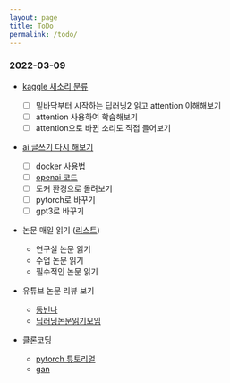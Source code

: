 ```yaml
---
layout: page
title: ToDo
permalink: /todo/
---
```


### 2022-03-09

- [kaggle 새소리 분류](https://www.kaggle.com/c/birdclef-2022)
  - [ ] 밑바닥부터 시작하는 딥러닝2 읽고 attention 이해해보기
  - [ ] attention 사용하여 학습해보기 
  - [ ] attention으로 바뀐 소리도 직접 들어보기

- [ai 글쓰기 다시 해보기](https://github.com/yeonju7kim/ai-writing)
  - [ ] [docker 사용법](https://www.youtube.com/watch?v=vWvbGnc_d4U&list=PLInXakK5867zsDKk1ts8hOmY40FaBlOBo&ab_channel=AI%EC%99%95%EC%B4%88)
  - [ ] [openai 코드](https://github.com/yeonju7kim/gpt-2)
  - [ ] 도커 환경으로 돌려보기
  - [ ] pytorch로 바꾸기
  - [ ] gpt3로 바꾸기

- 논문 매일 읽기 ([리스트](https://yeonju7kim.github.io/etc/2022/02/25/paper_reading_plan.html))
  - 연구실 논문 읽기
  - 수업 논문 읽기
  - 필수적인 논문 읽기

- 유튜브 논문 리뷰 보기
  - [동빈나](https://www.youtube.com/c/dongbinna)
  - [딥러닝논문읽기모임](https://www.youtube.com/c/%EB%94%A5%EB%9F%AC%EB%8B%9D%EB%85%BC%EB%AC%B8%EC%9D%BD%EA%B8%B0%EB%AA%A8%EC%9E%84)

- 클론코딩
  - [pytorch 튜토리얼](https://tutorials.pytorch.kr/)
  - [gan](https://github.com/eriklindernoren/PyTorch-GAN)
